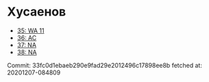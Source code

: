 # Хусаенов
- [35: WA 11](35.md)
- [36: AC](36.md)
- [37: NA](37.md)
- [38: NA](38.md)

Commit: 33fc0d1ebaeb290e9fad29e2012496c17898ee8b
 fetched at: 20201207-084809
